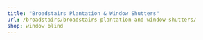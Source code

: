 ```yaml
---
title: "Broadstairs Plantation & Window Shutters"
url: /broadstairs/broadstairs-plantation-and-window-shutters/
shop: window blind
---
```

